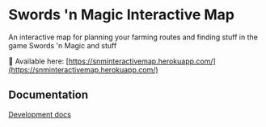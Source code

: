 # Swords 'n Magic Interactive Map

An interactive map for planning your farming routes and finding stuff in the game Swords 'n Magic and stuff

:link: Available here: [https://snminteractivemap.herokuapp.com/](https://snminteractivemap.herokuapp.com/)

## Documentation

[Development docs](docs/TOC.md)
